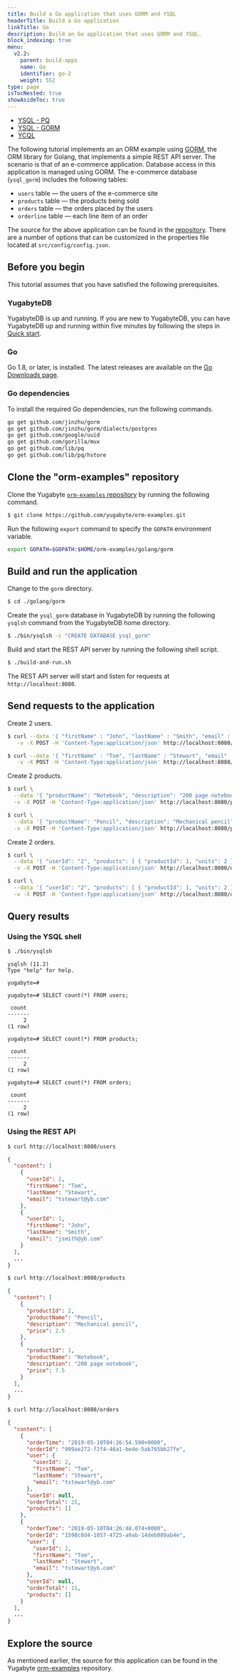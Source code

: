 ```yaml
---
title: Build a Go application that uses GORM and YSQL
headerTitle: Build a Go application
linkTitle: Go
description: Build an Go application that uses GORM and YSQL.
block_indexing: true
menu:
  v2.2:
    parent: build-apps
    name: Go
    identifier: go-2
    weight: 552
type: page
isTocNested: true
showAsideToc: true
---
```


<ul class="nav nav-tabs-alt nav-tabs-yb">
  <li >
    <a href="/v2.2/quick-start/build-apps/go/ysql-pq" class="nav-link">
      <i class="icon-postgres" aria-hidden="true"></i>
      YSQL - PQ
    </a>
  </li>
  <li >
    <a href="/v2.2/quick-start/build-apps/go/ysql-gorm" class="nav-link active">
      <i class="icon-postgres" aria-hidden="true"></i>
      YSQL - GORM
    </a>
  </li>
  <li>
    <a href="/v2.2/quick-start/build-apps/go/ycql" class="nav-link">
      <i class="icon-cassandra" aria-hidden="true"></i>
      YCQL
    </a>
  </li>
</ul>

The following tutorial implements an an ORM example using [GORM](https://gorm.io/), the ORM library for Golang, that implements a simple REST API server. The scenario is that of an e-commerce application. Database access in this application is managed using GORM. The e-commerce database (`ysql_gorm`) includes the following tables:

- `users` table — the users of the e-commerce site
- `products` table — the products being sold
- `orders` table — the orders placed by the users
- `orderline` table — each line item of an order

The source for the above application can be found in the [repository](https://github.com/yugabyte/orm-examples/tree/master/golang/gorm). There are a number of options that can be customized in the properties file located at `src/config/config.json`.

## Before you begin

This tutorial assumes that you have satisfied the following prerequisites.

### YugabyteDB

YugabyteDB is up and running. If you are new to YugabyteDB, you can have YugabyteDB up and running within five minutes by following the steps in [Quick start](../../../../quick-start/).

### Go

Go 1.8, or later, is installed. The latest releases are available on the [Go Downloads page](https://golang.org/dl/).

### Go dependencies

To install the required Go dependencies, run the following commands.

```sh
go get github.com/jinzhu/gorm
go get github.com/jinzhu/gorm/dialects/postgres
go get github.com/google/uuid
go get github.com/gorilla/mux
go get github.com/lib/pq
go get github.com/lib/pq/hstore
```

## Clone the "orm-examples" repository

Clone the Yugabyte [`orm-examples` repository](https://github.com/yugabyte/orm-examples) by running the following command.

```sh
$ git clone https://github.com/yugabyte/orm-examples.git
```

Run the following `export` command to specify the `GOPATH` environment variable.

```sh
export GOPATH=$GOPATH:$HOME/orm-examples/golang/gorm
```

## Build and run the application

Change to the `gorm` directory.

```sh
$ cd ./golang/gorm
```

Create the `ysql_gorm` database in YugabyteDB by running the following `ysqlsh` command from the YugabyteDB home directory.

```sh
$ ./bin/ysqlsh -c "CREATE DATABASE ysql_gorm"
```

Build and start the REST API server by running the following shell script.

```sh
$ ./build-and-run.sh
```

The REST API server will start and listen for requests at `http://localhost:8080`.

## Send requests to the application

Create 2 users.

```sh
$ curl --data '{ "firstName" : "John", "lastName" : "Smith", "email" : "jsmith@yb.com" }' \
   -v -X POST -H 'Content-Type:application/json' http://localhost:8080/users
```

```sh
$ curl --data '{ "firstName" : "Tom", "lastName" : "Stewart", "email" : "tstewart@yb.com" }' \
   -v -X POST -H 'Content-Type:application/json' http://localhost:8080/users
```

Create 2 products.

```sh
$ curl \
  --data '{ "productName": "Notebook", "description": "200 page notebook", "price": 7.50 }' \
  -v -X POST -H 'Content-Type:application/json' http://localhost:8080/products
```

```sh
$ curl \
  --data '{ "productName": "Pencil", "description": "Mechanical pencil", "price": 2.50 }' \
  -v -X POST -H 'Content-Type:application/json' http://localhost:8080/products
```

Create 2 orders.

```sh
$ curl \
  --data '{ "userId": "2", "products": [ { "productId": 1, "units": 2 } ] }' \
  -v -X POST -H 'Content-Type:application/json' http://localhost:8080/orders
```

```sh
$ curl \
  --data '{ "userId": "2", "products": [ { "productId": 1, "units": 2 }, { "productId": 2, "units": 4 } ] }' \
  -v -X POST -H 'Content-Type:application/json' http://localhost:8080/orders
```

## Query results

### Using the YSQL shell

```sh
$ ./bin/ysqlsh
```

```
ysqlsh (11.2)
Type "help" for help.

yugabyte=#
```

```plpgsql
yugabyte=# SELECT count(*) FROM users;
```

```
 count
-------
     2
(1 row)
```

```plpgsql
yugabyte=# SELECT count(*) FROM products;
```

```
 count
-------
     2
(1 row)
```

```plpgsql
yugabyte=# SELECT count(*) FROM orders;
```

```
 count
-------
     2
(1 row)
```

### Using the REST API

```sh
$ curl http://localhost:8080/users
```

```json
{
  "content": [
    {
      "userId": 2,
      "firstName": "Tom",
      "lastName": "Stewart",
      "email": "tstewart@yb.com"
    },
    {
      "userId": 1,
      "firstName": "John",
      "lastName": "Smith",
      "email": "jsmith@yb.com"
    }
  ],
  ...
}  
```

```sh
$ curl http://localhost:8080/products
```

```json
{
  "content": [
    {
      "productId": 2,
      "productName": "Pencil",
      "description": "Mechanical pencil",
      "price": 2.5
    },
    {
      "productId": 1,
      "productName": "Notebook",
      "description": "200 page notebook",
      "price": 7.5
    }
  ],
  ...
}  
```

```sh
$ curl http://localhost:8080/orders
```

```json
{
  "content": [
    {
      "orderTime": "2019-05-10T04:26:54.590+0000",
      "orderId": "999ae272-f2f4-46a1-bede-5ab765bb27fe",
      "user": {
        "userId": 2,
        "firstName": "Tom",
        "lastName": "Stewart",
        "email": "tstewart@yb.com"
      },
      "userId": null,
      "orderTotal": 25,
      "products": []
    },
    {
      "orderTime": "2019-05-10T04:26:48.074+0000",
      "orderId": "1598c8d4-1857-4725-a9ab-14deb089ab4e",
      "user": {
        "userId": 2,
        "firstName": "Tom",
        "lastName": "Stewart",
        "email": "tstewart@yb.com"
      },
      "userId": null,
      "orderTotal": 15,
      "products": []
    }
  ],
  ...
}  
```

## Explore the source

As mentioned earlier, the source for this application can be found in the Yugabyte [orm-examples](https://github.com/yugabyte/orm-examples/tree/master/golang/gorm) repository.
